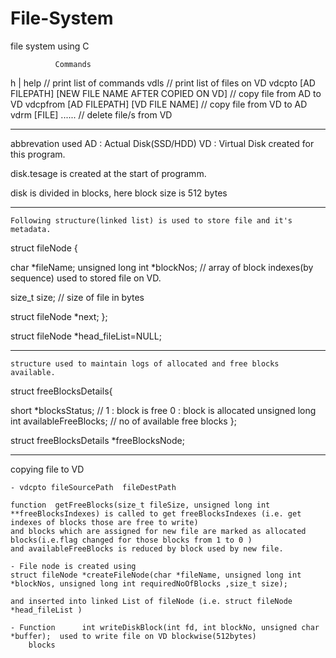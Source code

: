# File-System
file system using C


              Commands



h | help                                       // print list of commands
vdls                                           // print list of files on VD
vdcpto [AD FILEPATH] [NEW FILE NAME AFTER COPIED ON VD]   // copy file from AD to VD
vdcpfrom [AD FILEPATH] [VD FILE NAME]                     // copy file from VD to AD
vdrm [FILE] ......                                        // delete file/s from VD




-------------------------------------------------------------------------------------------------------------------------------------------------



abbrevation used 
	AD : Actual Disk(SSD/HDD)
	VD : Virtual Disk created for this program.




disk.tesage is created at the start of programm.


disk is divided in blocks, here block size is 512 bytes


------------------

	Following structure(linked list) is used to store file and it's metadata.

struct fileNode
{

char *fileName;
unsigned long int *blockNos; 	// array of block indexes(by sequence) used to stored file on VD.

size_t size;				// size of file in bytes

struct fileNode *next;
};

struct fileNode *head_fileList=NULL; 


---

	structure used to maintain logs of allocated and free blocks available.

struct freeBlocksDetails{

short *blocksStatus;			// 1 : block is free  0 : block is allocated
unsigned long int availableFreeBlocks; //  no of available free blocks
};

struct freeBlocksDetails *freeBlocksNode;



-----------------


copying file to VD




	- vdcpto fileSourcePath  fileDestPath

	function  getFreeBlocks(size_t fileSize, unsigned long int **freeBlocksIndexes) is called to get freeBlocksIndexes (i.e. get indexes of blocks those are free to write)
	and blocks which are assigned for new file are marked as allocated blocks(i.e.flag changed for those blocks from 1 to 0 )
	and availableFreeBlocks is reduced by block used by new file.
	
	- File node is created using  
	struct fileNode *createFileNode(char *fileName, unsigned long int *blockNos, unsigned long int requiredNoOfBlocks ,size_t size);
	
	and inserted into linked List of fileNode (i.e. struct fileNode *head_fileList )

 	- Function      int writeDiskBlock(int fd, int blockNo, unsigned char *buffer);  used to write file on VD blockwise(512bytes)
 		blocks
 	
 	
